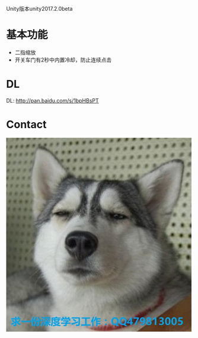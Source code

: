 Unity版本unity2017.2.0beta

# 基本功能

* 二指缩放
* 开关车门有2秒中内置冷却，防止连续点击

# DL

DL: http://pan.baidu.com/s/1bpHBsPT

# Contact

![image](https://github.com/KumoKyaku/READMEPictures/blob/master/Others/Contact.jpg)
